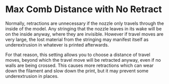 Max Comb Distance with No Retract
====
Normally, retractions are unnecessary if the nozzle only travels through the inside of the model. Any stringing that the nozzle leaves in its wake will be on the inside anyway, where they are invisible. However if travel moves are very large, the lost material from the stringing may manifest itself as underextrusion in whatever is printed afterwards.

For that reason, this setting allows you to choose a distance of travel moves, beyond which the travel move will be retracted anyway, even if no walls are being crossed. This causes more retractions which can wear down the filament and slow down the print, but it may prevent some underextrusion in places.